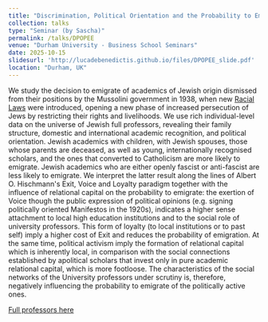 ```yaml
---
title: "Discrimination, Political Orientation and the Probability to Emigrate and Escape: University Professors in Fascist Italy"
collection: talks
type: "Seminar (by Sascha)"
permalink: /talks/DPOPEE
venue: "Durham University - Business School Seminars"
date: 2025-10-15
slidesurl: 'http://lucadebenedictis.github.io/files/DPOPEE_slide.pdf'
location: "Durham, UK"
---
```


We study the decision to emigrate of academics of Jewish origin dismissed from their positions by the Mussolini government in 1938, when new [Racial Laws](http://lucadebenedictis.github.io/files/vignetta_APP_riepilogativa_80.jpg) were introduced, opening a new phase of increased persecution of Jews by restricting their rights and livelihoods. We use rich individual-level data on the universe of Jewish full professors, revealing their family structure, domestic and international academic recognition, and political orientation. Jewish academics with children, with Jewish spouses, those whose parents are deceased, as well as young, internationally recognised scholars, and the ones that converted to Catholicism are more likely to emigrate. Jewish academics who are either openly fascist or anti-fascist are less likely to emigrate. We interpret the latter result along the lines of Albert O. Hischmann's Exit, Voice and Loyalty paradigm together with the influence of relational capital on the probability to emigrate: the exertion of Voice though the public expression of political opinions (e.g. signing politically oriented Manifestos in the 1920s), indicates a higher sense attachment to local high education institutions and to the social role of university professors. This form of loyalty (to local institutions or to past self) imply a higher cost of Exit and reduces the probability of emigration. At the same time, political activism imply the formation of relational capital which is inherently local, in comparison with the social connections established by apolitical scholars that invest only in pure academic relational capital, which is more footloose. The characteristics of the social networks of the University professors under scrutiny is, therefore, negatively influencing the probability to emigrate of the politically active ones.

[Full professors here](http://lucadebenedictis.github.io/files/DPOPEE_slide.pdf)
